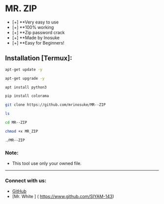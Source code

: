 
# MR. ZIP

- [+] **Very easy to use 
- [+] **100% working 
- [+] **Zip password crack 
- [+] **Made by Inosuke 
- [+] **Easy for Beginners!

## Installation [Termux]:

```bash
apt-get update -y

apt-get upgrade -y

apt install python3

pip install colorama

git clone https://github.com/mrinosuke/MR--ZIP

ls

cd MR--ZIP

chmod +x MR_ZIP

./MR--ZIP
```

### Note:
- This tool use only your owned file.

---

### Connect with us:
- [GitHub](https://github.com/mrinosuke)
- [Mr. White ] ( https://www.github.com/SIYAM-143)


